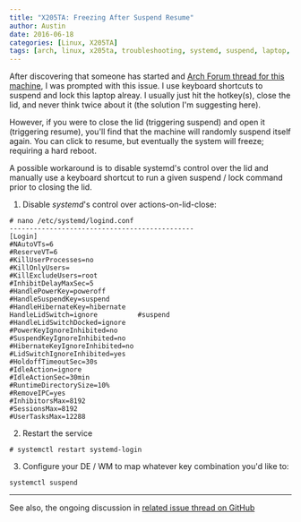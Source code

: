 ```yaml
---
title: "X205TA: Freezing After Suspend Resume"
author: Austin
date: 2016-06-18
categories: [Linux, X205TA]
tags: [arch, linux, x205ta, troubleshooting, systemd, suspend, laptop, freeze]
---
```


After discovering that someone has started and [Arch Forum thread for this machine](https://bbs.archlinux.org/viewtopic.php?id=211400), I was prompted with this issue.  I use keyboard shortcuts to suspend and lock this laptop alreay.  I usually just hit the hotkey(s), close the lid, and never think twice about it (the solution I'm suggesting here).

However, if you were to close the lid (triggering suspend) and open it (triggering resume), you'll find that the machine will randomly suspend itself again.  You can click to resume, but eventually the system will freeze; requiring a hard reboot.

A possible workaround is to disable systemd's control over the lid and manually use a keyboard shortcut to run a given suspend / lock command prior to closing the lid.

1) Disable *systemd*'s control over actions-on-lid-close:

```
# nano /etc/systemd/logind.conf
----------------------------------------------
[Login]
#NAutoVTs=6
#ReserveVT=6
#KillUserProcesses=no
#KillOnlyUsers=
#KillExcludeUsers=root
#InhibitDelayMaxSec=5
#HandlePowerKey=poweroff
#HandleSuspendKey=suspend
#HandleHibernateKey=hibernate
HandleLidSwitch=ignore          #suspend
#HandleLidSwitchDocked=ignore
#PowerKeyIgnoreInhibited=no
#SuspendKeyIgnoreInhibited=no
#HibernateKeyIgnoreInhibited=no
#LidSwitchIgnoreInhibited=yes
#HoldoffTimeoutSec=30s
#IdleAction=ignore
#IdleActionSec=30min
#RuntimeDirectorySize=10%
#RemoveIPC=yes
#InhibitorsMax=8192
#SessionsMax=8192
#UserTasksMax=12288
```

2) Restart the service

```# systemctl restart systemd-login```

3)  Configure your DE / WM to map whatever key combination you'd like to:

```systemctl suspend```

-----

See also, the ongoing discussion in [related issue thread on GitHub](https://github.com/savagezen/x205ta/issues/8)

